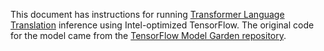<!-- 10. Description -->

This document has instructions for running
[Transformer Language Translation](https://arxiv.org/pdf/1706.03762.pdf)
 inference using Intel-optimized TensorFlow. The original code for
the <model name> model came from the
[TensorFlow Model Garden repository](https://github.com/tensorflow/models/tree/v2.2.0/official/nlp/transformer).

